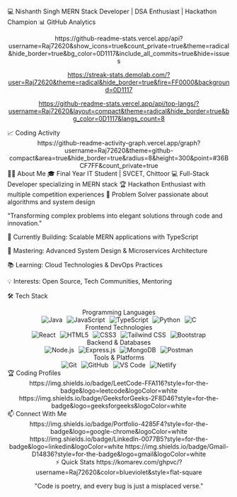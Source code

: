 💻 Nishanth Singh
MERN Stack Developer | DSA Enthusiast | Hackathon Champion
📊 GitHub Analytics
<div align="center">
https://github-readme-stats.vercel.app/api?username=Raj72620&show_icons=true&count_private=true&theme=radical&hide_border=true&bg_color=0D1117&include_all_commits=true&hide=issues

https://streak-stats.demolab.com/?user=Raj72620&theme=radical&hide_border=true&fire=FF0000&background=0D1117

https://github-readme-stats.vercel.app/api/top-langs/?username=Raj72620&layout=compact&theme=radical&hide_border=true&bg_color=0D1117&langs_count=8

</div>
📈 Coding Activity
<div align="center">
https://github-readme-activity-graph.vercel.app/graph?username=Raj72620&theme=github-compact&area=true&hide_border=true&radius=8&height=300&point=#36BCF7FF&count_private=true

</div>
👨‍💻 About Me
🎓 Final Year IT Student | SVCET, Chittoor
💻 Full-Stack Developer specializing in MERN stack
🏆 Hackathon Enthusiast with multiple competition experiences
🚀 Problem Solver passionate about algorithms and system design

"Transforming complex problems into elegant solutions through code and innovation."

🔭 Currently Building: Scalable MERN applications with TypeScript

🌱 Mastering: Advanced System Design & Microservices Architecture

📚 Learning: Cloud Technologies & DevOps Practices

💡 Interests: Open Source, Tech Communities, Mentoring

🛠️ Tech Stack
<div align="center">
Programming Languages
<div style="display: flex; flex-wrap: wrap; gap: 10px; justify-content: center;"> <img src="https://img.shields.io/badge/Java-ED8B00?style=for-the-badge&logo=openjdk&logoColor=white" alt="Java" /> <img src="https://img.shields.io/badge/JavaScript-F7DF1E?style=for-the-badge&logo=javascript&logoColor=black" alt="JavaScript" /> <img src="https://img.shields.io/badge/TypeScript-007ACC?style=for-the-badge&logo=typescript&logoColor=white" alt="TypeScript" /> <img src="https://img.shields.io/badge/Python-3776AB?style=for-the-badge&logo=python&logoColor=white" alt="Python" /> <img src="https://img.shields.io/badge/C-00599C?style=for-the-badge&logo=c&logoColor=white" alt="C" /> </div>
Frontend Technologies
<div style="display: flex; flex-wrap: wrap; gap: 10px; justify-content: center;"> <img src="https://img.shields.io/badge/React-20232A?style=for-the-badge&logo=react&logoColor=61DAFB" alt="React" /> <img src="https://img.shields.io/badge/HTML5-E34F26?style=for-the-badge&logo=html5&logoColor=white" alt="HTML5" /> <img src="https://img.shields.io/badge/CSS3-1572B6?style=for-the-badge&logo=css3&logoColor=white" alt="CSS3" /> <img src="https://img.shields.io/badge/Tailwind_CSS-38B2AC?style=for-the-badge&logo=tailwind-css&logoColor=white" alt="Tailwind CSS" /> <img src="https://img.shields.io/badge/Bootstrap-563D7C?style=for-the-badge&logo=bootstrap&logoColor=white" alt="Bootstrap" /> </div>
Backend & Databases
<div style="display: flex; flex-wrap: wrap; gap: 10px; justify-content: center;"> <img src="https://img.shields.io/badge/Node.js-339933?style=for-the-badge&logo=nodedotjs&logoColor=white" alt="Node.js" /> <img src="https://img.shields.io/badge/Express.js-000000?style=for-the-badge&logo=express&logoColor=white" alt="Express.js" /> <img src="https://img.shields.io/badge/MongoDB-47A248?style=for-the-badge&logo=mongodb&logoColor=white" alt="MongoDB" /> <img src="https://img.shields.io/badge/Postman-FF6C37?style=for-the-badge&logo=postman&logoColor=white" alt="Postman" /> </div>
Tools & Platforms
<div style="display: flex; flex-wrap: wrap; gap: 10px; justify-content: center;"> <img src="https://img.shields.io/badge/Git-F05032?style=for-the-badge&logo=git&logoColor=white" alt="Git" /> <img src="https://img.shields.io/badge/GitHub-100000?style=for-the-badge&logo=github&logoColor=white" alt="GitHub" /> <img src="https://img.shields.io/badge/VS_Code-007ACC?style=for-the-badge&logo=visual-studio-code&logoColor=white" alt="VS Code" /> <img src="https://img.shields.io/badge/Netlify-00C7B7?style=for-the-badge&logo=netlify&logoColor=white" alt="Netlify" /> </div> </div>
🏆 Coding Profiles
<div align="center">
https://img.shields.io/badge/LeetCode-FFA116?style=for-the-badge&logo=leetcode&logoColor=white
https://img.shields.io/badge/GeeksforGeeks-2F8D46?style=for-the-badge&logo=geeksforgeeks&logoColor=white

</div>
📫 Connect With Me
<div align="center">
https://img.shields.io/badge/Portfolio-4285F4?style=for-the-badge&logo=google-chrome&logoColor=white
https://img.shields.io/badge/LinkedIn-0077B5?style=for-the-badge&logo=linkedin&logoColor=white
https://img.shields.io/badge/Gmail-D14836?style=for-the-badge&logo=gmail&logoColor=white

</div>
<div align="center">
⚡ Quick Stats
https://komarev.com/ghpvc/?username=Raj72620&color=blueviolet&style=flat-square

"Code is poetry, and every bug is just a misplaced verse."

</div>
